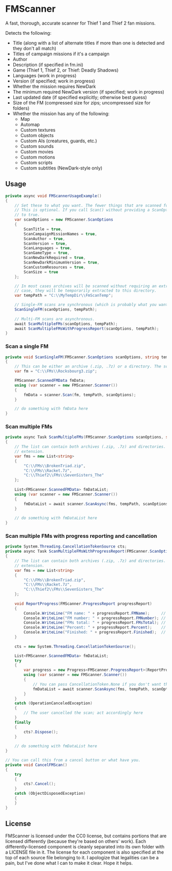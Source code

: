 # FMScanner

A fast, thorough, accurate scanner for Thief 1 and Thief 2 fan missions.

Detects the following:
- Title (along with a list of alternate titles if more than one is detected and they don't all match)
- Titles of campaign missions if it's a campaign
- Author
- Description (if specified in fm.ini)
- Game (Thief 1, Thief 2, or Thief: Deadly Shadows)
- Languages (work in progress)
- Version (if specified; work in progress)
- Whether the mission requires NewDark
- The minimum required NewDark version (if specified; work in progress)
- Last updated date (if specified explicitly; otherwise best guess)
- Size of the FM (compressed size for zips; uncompressed size for folders)
- Whether the mission has any of the following:
  - Map
  - Automap
  - Custom textures
  - Custom objects
  - Custom AIs (creatures, guards, etc.)
  - Custom sounds
  - Custom movies
  - Custom motions
  - Custom scripts
  - Custom subtitles (NewDark-style only)
  
## Usage

```csharp
private async void FMScannerUsageExample()
{
    // Set these to what you want. The fewer things that are scanned for, the faster the scan will be.
    // This is optional. If you call Scan() without providing a ScanOptions object, all options will default
    // to true.
    var scanOptions = new FMScanner.ScanOptions
    {
        ScanTitle = true,
        ScanCampaignMissionNames = true,
        ScanAuthor = true,
        ScanVersion = true,
        ScanLanguages = true,
        ScanGameType = true,
        ScanNewDarkRequired = true,
        ScanNewDarkMinimumVersion = true,
        ScanCustomResources = true,
        ScanSize = true
    };

    // In most cases archives will be scanned without requiring an extract to disk, but when that's not the
    // case, they will be temporarily extracted to this directory.
    var tempPath = "C:\\MyTempDir\\FmScanTemp";

    // Single-FM scans are synchronous (which is probably what you want for FM loaders).
    ScanSingleFM(scanOptions, tempPath);
    
    // Multi-FM scans are asynchronous.
    await ScanMultipleFMs(scanOptions, tempPath);
    await ScanMultipleFMsWithProgressReport(scanOptions, tempPath);
}
```
### Scan a single FM
```csharp
private void ScanSingleFM(FMScanner.ScanOptions scanOptions, string tempPath)
{
    // This can be either an archive (.zip, .7z) or a directory. The scanner detects based on extension.
    var fm = "C:\\FMs\\Rocksbourg3.zip";

    FMScanner.ScannedFMData fmData;
    using (var scanner = new FMScanner.Scanner())
    {
        fmData = scanner.Scan(fm, tempPath, scanOptions);
    }

    // do something with fmData here
}
```

### Scan multiple FMs
```csharp
private async Task ScanMultipleFMs(FMScanner.ScanOptions scanOptions, string tempPath)
{
    // The list can contain both archives (.zip, .7z) and directories. The scanner detects based on
    // extension.
    var fms = new List<string>
    {
        "C:\\FMs\\BrokenTriad.zip",
        "C:\\FMs\\Racket.7z",
        "C:\\Thief2\\FMs\\SevenSisters_The"
    };
    
    List<FMScanner.ScannedFMData> fmDataList;
    using (var scanner = new FMScanner.Scanner())
    {
        fmDataList = await scanner.ScanAsync(fms, tempPath, scanOptions);
    }
    
    // do something with fmDataList here
}
```

### Scan multiple FMs with progress reporting and cancellation
```csharp
private System.Threading.CancellationTokenSource cts;
private async Task ScanMultipleFMsWithProgressReport(FMScanner.ScanOptions scanOptions, string tempPath)
{
    // The list can contain both archives (.zip, .7z) and directories. The scanner detects based on
    // extension.
    var fms = new List<string>
    {
        "C:\\FMs\\BrokenTriad.zip",
        "C:\\FMs\\Racket.7z",
        "C:\\Thief2\\FMs\\SevenSisters_The"
    };
    
    void ReportProgress(FMScanner.ProgressReport progressReport)
    {
        Console.WriteLine("FM name: " + progressReport.FMName);     // string
        Console.WriteLine("FM number: " + progressReport.FMNumber); // int
        Console.WriteLine("FMs total: " + progressReport.FMsTotal); // int
        Console.WriteLine("Percent: " + progressReport.Percent);    // int
        Console.WriteLine("Finished: " + progressReport.Finished);  // bool
    }
    
    cts = new System.Threading.CancellationTokenSource();

    List<FMScanner.ScannedFMData> fmDataList;
    try
    {
        var progress = new Progress<FMScanner.ProgressReport>(ReportProgress);
        using (var scanner = new FMScanner.Scanner())
        {
            // You can pass CancellationToken.None if you don't want the ability to cancel.
            fmDataList = await scanner.ScanAsync(fms, tempPath, scanOptions, progress, cts.Token);
        }
    }
    catch (OperationCanceledException)
    {
        // The user cancelled the scan; act accordingly here
    }
    finally
    {
        cts?.Dispose();
    }
    
    // do something with fmDataList here
}

// You can call this from a cancel button or what have you.
private void CancelFMScan()
{
    try
    {
        cts?.Cancel();
    }
    catch (ObjectDisposedException)
    {
    }
}
```

## License

FMScanner is licensed under the CC0 license, but contains portions that are licensed differently (because they're based on others' work). Each differently-licensed component is cleanly separated into its own folder with a LICENSE file in it. The license for each component is also specified at the top of each source file belonging to it. I apologize that legalities can be a pain, but I've done what I can to make it clear. Hope it helps.
